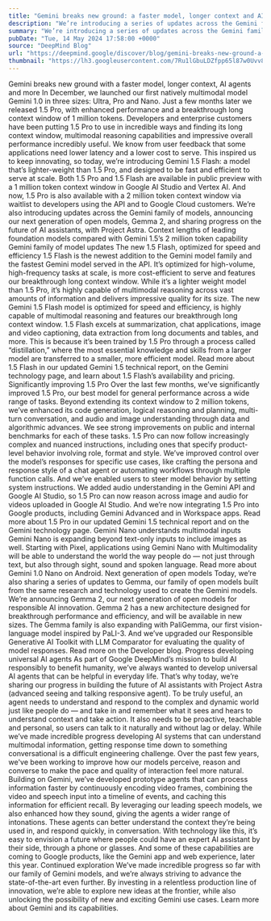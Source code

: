 ```yaml
---
title: "Gemini breaks new ground: a faster model, longer context and AI agents"
description: "We’re introducing a series of updates across the Gemini family of models, including the new 1.5 Flash, our lightweight model for speed and efficiency, and Project Astra, our vision for the future of AI assistants."
summary: "We’re introducing a series of updates across the Gemini family of models, including the new 1.5 Flash, our lightweight m"
pubDate: "Tue, 14 May 2024 17:58:00 +0000"
source: "DeepMind Blog"
url: "https://deepmind.google/discover/blog/gemini-breaks-new-ground-a-faster-model-longer-context-and-ai-agents/"
thumbnail: "https://lh3.googleusercontent.com/7Ru1lGbuLDZfpp65l87w0Uvv8gJ0mE7CZvKmNfaN7dsixAlXd4_yQ2RNrFnqBqpyljcXqz2s2B8Y44gvu7nkOjTCOM7blRN8-TzIWwTlg3jFT94V=w528-h297-n-nu-rw"
---
```


Gemini breaks new ground with a faster model, longer context, AI agents and more
In December, we launched our first natively multimodal model Gemini 1.0 in three sizes: Ultra, Pro and Nano. Just a few months later we released 1.5 Pro, with enhanced performance and a breakthrough long context window of 1 million tokens.
Developers and enterprise customers have been putting 1.5 Pro to use in incredible ways and finding its long context window, multimodal reasoning capabilities and impressive overall performance incredibly useful.
We know from user feedback that some applications need lower latency and a lower cost to serve. This inspired us to keep innovating, so today, we’re introducing Gemini 1.5 Flash: a model that’s lighter-weight than 1.5 Pro, and designed to be fast and efficient to serve at scale.
Both 1.5 Pro and 1.5 Flash are available in public preview with a 1 million token context window in Google AI Studio and Vertex AI. And now, 1.5 Pro is also available with a 2 million token context window via waitlist to developers using the API and to Google Cloud customers.
We’re also introducing updates across the Gemini family of models, announcing our next generation of open models, Gemma 2, and sharing progress on the future of AI assistants, with Project Astra.
Context lengths of leading foundation models compared with Gemini 1.5’s 2 million token capability
Gemini family of model updates
The new 1.5 Flash, optimized for speed and efficiency
1.5 Flash is the newest addition to the Gemini model family and the fastest Gemini model served in the API. It’s optimized for high-volume, high-frequency tasks at scale, is more cost-efficient to serve and features our breakthrough long context window.
While it’s a lighter weight model than 1.5 Pro, it’s highly capable of multimodal reasoning across vast amounts of information and delivers impressive quality for its size.
The new Gemini 1.5 Flash model is optimized for speed and efficiency, is highly capable of multimodal reasoning and features our breakthrough long context window.
1.5 Flash excels at summarization, chat applications, image and video captioning, data extraction from long documents and tables, and more. This is because it’s been trained by 1.5 Pro through a process called “distillation,” where the most essential knowledge and skills from a larger model are transferred to a smaller, more efficient model.
Read more about 1.5 Flash in our updated Gemini 1.5 technical report, on the Gemini technology page, and learn about 1.5 Flash’s availability and pricing.
Significantly improving 1.5 Pro
Over the last few months, we’ve significantly improved 1.5 Pro, our best model for general performance across a wide range of tasks.
Beyond extending its context window to 2 million tokens, we’ve enhanced its code generation, logical reasoning and planning, multi-turn conversation, and audio and image understanding through data and algorithmic advances. We see strong improvements on public and internal benchmarks for each of these tasks.
1.5 Pro can now follow increasingly complex and nuanced instructions, including ones that specify product-level behavior involving role, format and style. We’ve improved control over the model’s responses for specific use cases, like crafting the persona and response style of a chat agent or automating workflows through multiple function calls. And we’ve enabled users to steer model behavior by setting system instructions.
We added audio understanding in the Gemini API and Google AI Studio, so 1.5 Pro can now reason across image and audio for videos uploaded in Google AI Studio. And we’re now integrating 1.5 Pro into Google products, including Gemini Advanced and in Workspace apps.
Read more about 1.5 Pro in our updated Gemini 1.5 technical report and on the Gemini technology page.
Gemini Nano understands multimodal inputs
Gemini Nano is expanding beyond text-only inputs to include images as well. Starting with Pixel, applications using Gemini Nano with Multimodality will be able to understand the world the way people do — not just through text, but also through sight, sound and spoken language.
Read more about Gemini 1.0 Nano on Android.
Next generation of open models
Today, we’re also sharing a series of updates to Gemma, our family of open models built from the same research and technology used to create the Gemini models.
We’re announcing Gemma 2, our next generation of open models for responsible AI innovation. Gemma 2 has a new architecture designed for breakthrough performance and efficiency, and will be available in new sizes.
The Gemma family is also expanding with PaliGemma, our first vision-language model inspired by PaLI-3. And we’ve upgraded our Responsible Generative AI Toolkit with LLM Comparator for evaluating the quality of model responses.
Read more on the Developer blog.
Progress developing universal AI agents
As part of Google DeepMind’s mission to build AI responsibly to benefit humanity, we’ve always wanted to develop universal AI agents that can be helpful in everyday life. That’s why today, we’re sharing our progress in building the future of AI assistants with Project Astra (advanced seeing and talking responsive agent).
To be truly useful, an agent needs to understand and respond to the complex and dynamic world just like people do — and take in and remember what it sees and hears to understand context and take action. It also needs to be proactive, teachable and personal, so users can talk to it naturally and without lag or delay.
While we’ve made incredible progress developing AI systems that can understand multimodal information, getting response time down to something conversational is a difficult engineering challenge. Over the past few years, we've been working to improve how our models perceive, reason and converse to make the pace and quality of interaction feel more natural.
Building on Gemini, we’ve developed prototype agents that can process information faster by continuously encoding video frames, combining the video and speech input into a timeline of events, and caching this information for efficient recall.
By leveraging our leading speech models, we also enhanced how they sound, giving the agents a wider range of intonations. These agents can better understand the context they’re being used in, and respond quickly, in conversation.
With technology like this, it’s easy to envision a future where people could have an expert AI assistant by their side, through a phone or glasses. And some of these capabilities are coming to Google products, like the Gemini app and web experience, later this year.
Continued exploration
We’ve made incredible progress so far with our family of Gemini models, and we’re always striving to advance the state-of-the-art even further. By investing in a relentless production line of innovation, we’re able to explore new ideas at the frontier, while also unlocking the possibility of new and exciting Gemini use cases.
Learn more about Gemini and its capabilities.